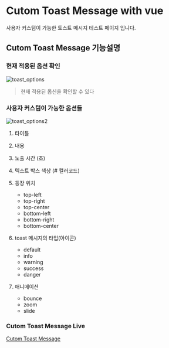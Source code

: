# Cutom Toast Message with vue

사용자 커스텀이 가능한 토스트 메시지 테스트 페이지 입니다.


## Cutom Toast Message 기능설명

### 현재 적용된 옵션 확인

![toast_options](https://user-images.githubusercontent.com/45249021/148682355-f3aba690-f228-4b60-b648-5d10074c7909.PNG)
> 현재 적용된 옵션을 확인할 수 있다


### 사용자 커스텀이 가능한 옵션들

![toast_options2](https://user-images.githubusercontent.com/45249021/148682715-7bfa1143-1e4e-41ac-8bd9-ce4dc564324a.PNG)


1. 타이틀
2. 내용
3. 노출 시간 (초)
4. 텍스트 박스 색상 (# 컬러코드)
5. 등장 위치 
    - top-left
    - top-right
    - top-center
    - bottom-left
    - bottom-right
    - bottom-center
6. toast 메시지의 타입(아이콘)
    - default
    - info
    - warning
    - success
    - danger

7. 애니메이션
    - bounce
    - zoom
    - slide


### Cutom Toast Message Live
[Cutom Toast Message](https://mirro97.github.io/CutomToastMessage/, "직접 해보기!")
